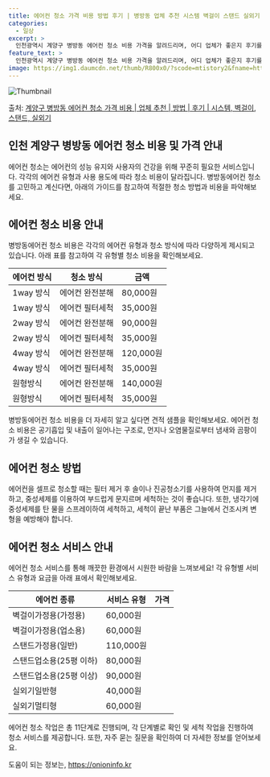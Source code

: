 ```yaml
---
title: 에어컨 청소 가격 비용 방법 후기 | 병방동 업체 추천 시스템 벽걸이 스탠드 실외기
categories:
  - 일상
excerpt: >
  인천광역시 계양구 병방동 에어컨 청소 비용 가격을 알려드리며, 어디 업체가 좋은지 후기를 통해 알아보겠습니다. 현재 글에서는 시스템, 벽걸이, 스탠드, 실외기 각각에 대해 청소 비용이 나와 있으니 참고하시면 되겠습니다. 에어컨 분해 청소 방법 보기 👈 클릭셀프 에어컨 청소 방법 보기👈 클릭계양구 병방동 에어컨 청소 비용시스템에어컨 방식클리닝방식금액1way 방식에어컨 완전분해80,000원1way 방식에어컨 필터세척35,000원2way 방식에어컨 완전분해90,000원2way 방식에어컨 필터세척35,000원4way 방식에어컨 완전분해120,000원4way 방식에어컨 필터세척35,000원원형방식에어컨 완전분해140,000원원형방식에어컨 필터세척35,000원에어컨 청소 견적 샘플 보기 👈 클릭Selr 냄새의 원인..
feature_text: >
  인천광역시 계양구 병방동 에어컨 청소 비용 가격을 알려드리며, 어디 업체가 좋은지 후기를 통해 알아보겠습니다. 현재 글에서는 시스템, 벽걸이, 스탠드, 실외기 각각에 대해 청소 비용이 나와 있으니 참고하시면 되겠습니다. 에어컨 분해 청소 방법 보기 👈 클릭셀프 에어컨 청소 방법 보기👈 클릭계양구 병방동 에어컨 청소 비용시스템에어컨 방식클리닝방식금액1way 방식에어컨 완전분해80,000원1way 방식에어컨 필터세척35,000원2way 방식에어컨 완전분해90,000원2way 방식에어컨 필터세척35,000원4way 방식에어컨 완전분해120,000원4way 방식에어컨 필터세척35,000원원형방식에어컨 완전분해140,000원원형방식에어컨 필터세척35,000원에어컨 청소 견적 샘플 보기 👈 클릭Selr 냄새의 원인..
image: https://img1.daumcdn.net/thumb/R800x0/?scode=mtistory2&fname=https%3A%2F%2Fblog.kakaocdn.net%2Fdn%2FbYMUUb%2FbtsHwfhiaOp%2FWoaTsK8ufJ1EKldptu7ibk%2Fimg.webp
---
```


![Thumbnail](https://img1.daumcdn.net/thumb/R800x0/?scode=mtistory2&fname=https%3A%2F%2Fblog.kakaocdn.net%2Fdn%2FbYMUUb%2FbtsHwfhiaOp%2FWoaTsK8ufJ1EKldptu7ibk%2Fimg.webp)

<p>출처: <a href="https://onioninfo.kr/entry/%EA%B3%84%EC%96%91%EA%B5%AC-%EB%B3%91%EB%B0%A9%EB%8F%99-%EC%97%90%EC%96%B4%EC%BB%A8-%EC%B2%AD%EC%86%8C-%EA%B0%80%EA%B2%A9-%EB%B9%84%EC%9A%A9-%EC%97%85%EC%B2%B4-%EC%B6%94%EC%B2%9C-%EB%B0%A9%EB%B2%95-%ED%9B%84%EA%B8%B0-%EC%8B%9C%EC%8A%A4%ED%85%9C-%EB%B2%BD%EA%B1%B8%EC%9D%B4-%EC%8A%A4%ED%83%A0%EB%93%9C-%EC%8B%A4%EC%99%B8%EA%B8%B0" rel="dofollow">계양구 병방동 에어컨 청소 가격 비용 | 업체 추천 | 방법 | 후기 | 시스템, 벽걸이, 스탠드, 실외기</a> </p>

## 인천 계양구 병방동 에어컨 청소 비용 및 가격 안내

에어컨 청소는 에어컨의 성능 유지와 사용자의 건강을 위해 꾸준히 필요한 서비스입니다. 각각의 에어컨 유형과 사용 용도에 따라 청소 비용이
달라집니다. 병방동에어컨 청소를 고민하고 계신다면, 아래의 가이드를 참고하여 적절한 청소 방법과 비용을 파악해보세요.

## 에어컨 청소 비용 안내

병방동에어컨 청소 비용은 각각의 에어컨 유형과 청소 방식에 따라 다양하게 제시되고 있습니다. 아래 표를 참고하여 각 유형별 청소 비용을
확인해보세요.

**에어컨 방식** | **청소 방식** | **금액**  
---|---|---  
1way 방식 | 에어컨 완전분해 | 80,000원  
1way 방식 | 에어컨 필터세척 | 35,000원  
2way 방식 | 에어컨 완전분해 | 90,000원  
2way 방식 | 에어컨 필터세척 | 35,000원  
4way 방식 | 에어컨 완전분해 | 120,000원  
4way 방식 | 에어컨 필터세척 | 35,000원  
원형방식 | 에어컨 완전분해 | 140,000원  
원형방식 | 에어컨 필터세척 | 35,000원  
  
병방동에어컨 청소 비용을 더 자세히 알고 싶다면 견적 샘플을 확인해보세요. 에어컨 청소 비용은 공기흡입 및 내출이 일어나는 구조로, 먼지나
오염물질로부터 냄새와 곰팡이가 생길 수 있습니다.

## 에어컨 청소 방법

에어컨을 셀프로 청소할 때는 필터 제거 후 솔이나 진공청소기를 사용하여 먼지를 제거하고, 중성세제를 이용하여 부드럽게 문지르며 세척하는 것이
좋습니다. 또한, 냉각기에 중성세제를 탄 물을 스프레이하여 세척하고, 세척이 끝난 부품은 그늘에서 건조시켜 변형을 예방해야 합니다.

## 에어컨 청소 서비스 안내

에어컨 청소 서비스를 통해 깨끗한 환경에서 시원한 바람을 느껴보세요! 각 유형별 서비스 유형과 요금을 아래 표에서 확인해보세요.

**에어컨 종류** | **서비스 유형** | **가격**  
---|---|---  
벽걸이가정용(가정용) | 60,000원  
벽걸이가정용(업소용) | 60,000원  
스탠드가정용(일반) | 110,000원  
스탠드업소용(25평 이하) | 80,000원  
스탠드업소용(25평 이상) | 90,000원  
실외기일반형 | 40,000원  
실외기멀티형 | 60,000원  
  
에어컨 청소 작업은 총 11단계로 진행되며, 각 단계별로 확인 및 세척 작업을 진행하여 청소 서비스를 제공합니다. 또한, 자주 묻는 질문을
확인하여 더 자세한 정보를 얻어보세요.

 

도움이 되는 정보는, <a href="https://onioninfo.kr" rel="dofollow">https://onioninfo.kr</a>


